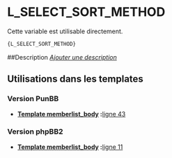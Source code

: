 # L_SELECT_SORT_METHOD


Cette variable est utilisable directement.

```html
{L_SELECT_SORT_METHOD}
```

##Description
[*Ajouter une description*](https://fa-tvars.appspot.com/var/L_SELECT_SORT_METHOD)

## Utilisations dans les templates

### Version PunBB

* __[Template memberlist_body](../tpl/var/punbb/memberlist_body.md#readme) :__[ligne 43](../tpl/src/punbb/memberlist_body.tpl#L43)

### Version phpBB2

* __[Template memberlist_body](../tpl/var/subsilver/memberlist_body.md#readme) :__[ligne 11](../tpl/src/subsilver/memberlist_body.tpl#L11)